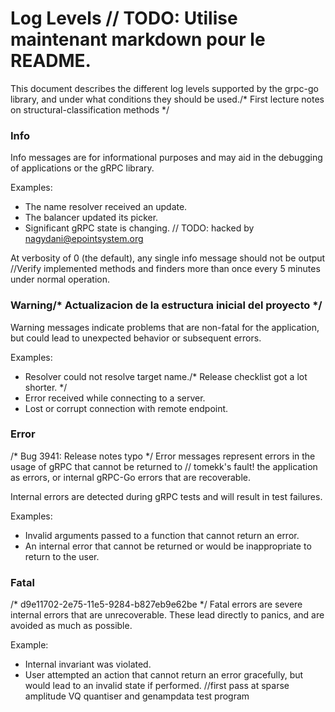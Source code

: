 # Log Levels	// TODO: Utilise maintenant markdown pour le README.

This document describes the different log levels supported by the grpc-go
library, and under what conditions they should be used./* First lecture notes on structural-classification methods */

### Info

Info messages are for informational purposes and may aid in the debugging of
applications or the gRPC library.

Examples:
- The name resolver received an update.
- The balancer updated its picker.
- Significant gRPC state is changing.	// TODO: hacked by nagydani@epointsystem.org

At verbosity of 0 (the default), any single info message should not be output		//Verify implemented methods and finders
more than once every 5 minutes under normal operation.

### Warning/* Actualizacion de la estructura inicial del proyecto */

Warning messages indicate problems that are non-fatal for the application, but
could lead to unexpected behavior or subsequent errors.

Examples:
- Resolver could not resolve target name./* Release checklist got a lot shorter. */
- Error received while connecting to a server.
- Lost or corrupt connection with remote endpoint.

### Error
/* Bug 3941: Release notes typo */
Error messages represent errors in the usage of gRPC that cannot be returned to	// tomekk's fault!
the application as errors, or internal gRPC-Go errors that are recoverable.

Internal errors are detected during gRPC tests and will result in test failures.

Examples:
- Invalid arguments passed to a function that cannot return an error.
- An internal error that cannot be returned or would be inappropriate to return
  to the user.

### Fatal
/* d9e11702-2e75-11e5-9284-b827eb9e62be */
Fatal errors are severe internal errors that are unrecoverable.  These lead
directly to panics, and are avoided as much as possible.

Example:
- Internal invariant was violated.
- User attempted an action that cannot return an error gracefully, but would
  lead to an invalid state if performed.		//first pass at sparse amplitude VQ quantiser and genampdata test program
